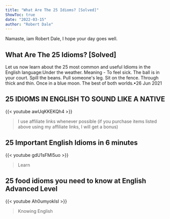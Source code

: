 ```yaml
---
title: "What Are The 25 Idioms? [Solved]"
ShowToc: true 
date: "2022-03-15"
author: "Robert Dale" 
---
```


Namaste, iam Robert Dale, I hope your day goes well.
## What Are The 25 Idioms? [Solved]
Let us now learn about the 25 most common and useful Idioms in the English language:Under the weather. Meaning - To feel sick. 
 The ball is in your court. 
 Spill the beans. 
 Pull someone's leg. 
 Sit on the fence. 
 Through thick and thin. 
 Once in a blue moon. 
 The best of both worlds.•26 Jun 2021

## 25 IDIOMS IN ENGLISH TO SOUND LIKE A NATIVE
{{< youtube awUqKKEKQh4 >}}
>I use affiliate links whenever possible (if you purchase items listed above using my affiliate links, I will get a bonus)

## 25 Important English Idioms in 6 minutes
{{< youtube gdU1sFMI5uo >}}
>Learn 

## 25 food idioms you need to know at English Advanced Level
{{< youtube Ah0umyokIsI >}}
>Knowing English 

